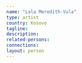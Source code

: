 ```yaml
---
name: "Lala Meredith-Vula"
type: artist
country: Kosovo
tagline:
description:
related-persons:
connections:
layout: person
---
```


